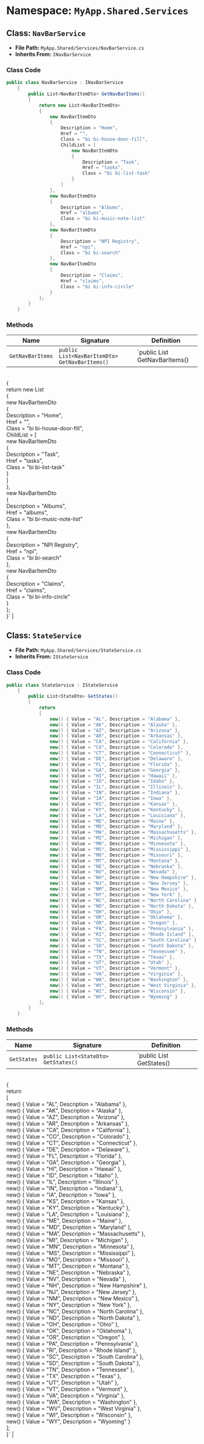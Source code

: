 # Namespace: `MyApp.Shared.Services`

## Class: `NavBarService`

- **File Path:** `MyApp.Shared/Services/NavBarService.cs`
- **Inherits From:** `INavBarService`

### Class Code

```csharp
public class NavBarService : INavBarService
    {
        public List<NavBarItemDto> GetNavBarItems()
        {
            return new List<NavBarItemDto>
            {
                new NavBarItemDto
                {
                    Description = "Home",
                    Href = "",
                    Class = "bi bi-house-door-fill",
                    ChildList = [
                        new NavBarItemDto
                        {
                            Description = "Task",
                            Href = "tasks",
                            Class = "bi bi-list-task"
                        }
                    ]
                },
                new NavBarItemDto
                {
                    Description = "Albums",
                    Href = "albums",
                    Class = "bi bi-music-note-list"
                },
                new NavBarItemDto
                {
                    Description = "NPI Registry",
                    Href = "npi",
                    Class = "bi bi-search"
                },
                new NavBarItemDto
                {
                    Description = "Claims",
                    Href = "claims",
                    Class = "bi bi-info-circle"
                }
            };
        }
    }
```

### Methods

| Name | Signature | Definition |
|------|-----------|-------------|
| `GetNavBarItems` | `public List<NavBarItemDto> GetNavBarItems()` | `public List<NavBarItemDto> GetNavBarItems()<br>        {<br>            return new List<NavBarItemDto><br>            {<br>                new NavBarItemDto<br>                {<br>                    Description = "Home",<br>                    Href = "",<br>                    Class = "bi bi-house-door-fill",<br>                    ChildList = [<br>                        new NavBarItemDto<br>                        {<br>                            Description = "Task",<br>                            Href = "tasks",<br>                            Class = "bi bi-list-task"<br>                        }<br>                    ]<br>                },<br>                new NavBarItemDto<br>                {<br>                    Description = "Albums",<br>                    Href = "albums",<br>                    Class = "bi bi-music-note-list"<br>                },<br>                new NavBarItemDto<br>                {<br>                    Description = "NPI Registry",<br>                    Href = "npi",<br>                    Class = "bi bi-search"<br>                },<br>                new NavBarItemDto<br>                {<br>                    Description = "Claims",<br>                    Href = "claims",<br>                    Class = "bi bi-info-circle"<br>                }<br>            };<br>        }` |

## Class: `StateService`

- **File Path:** `MyApp.Shared/Services/StateService.cs`
- **Inherits From:** `IStateService`

### Class Code

```csharp
public class StateService : IStateService
    {
        public List<StateDto> GetStates()
        {
            return
            [
                new() { Value = "AL", Description = "Alabama" },
                new() { Value = "AK", Description = "Alaska" },
                new() { Value = "AZ", Description = "Arizona" },
                new() { Value = "AR", Description = "Arkansas" },
                new() { Value = "CA", Description = "California" },
                new() { Value = "CO", Description = "Colorado" },
                new() { Value = "CT", Description = "Connecticut" },
                new() { Value = "DE", Description = "Delaware" },
                new() { Value = "FL", Description = "Florida" },
                new() { Value = "GA", Description = "Georgia" },
                new() { Value = "HI", Description = "Hawaii" },
                new() { Value = "ID", Description = "Idaho" },
                new() { Value = "IL", Description = "Illinois" },
                new() { Value = "IN", Description = "Indiana" },
                new() { Value = "IA", Description = "Iowa" },
                new() { Value = "KS", Description = "Kansas" },
                new() { Value = "KY", Description = "Kentucky" },
                new() { Value = "LA", Description = "Louisiana" },
                new() { Value = "ME", Description = "Maine" },
                new() { Value = "MD", Description = "Maryland" },
                new() { Value = "MA", Description = "Massachusetts" },
                new() { Value = "MI", Description = "Michigan" },
                new() { Value = "MN", Description = "Minnesota" },
                new() { Value = "MS", Description = "Mississippi" },
                new() { Value = "MO", Description = "Missouri" },
                new() { Value = "MT", Description = "Montana" },
                new() { Value = "NE", Description = "Nebraska" },
                new() { Value = "NV", Description = "Nevada" },
                new() { Value = "NH", Description = "New Hampshire" },
                new() { Value = "NJ", Description = "New Jersey" },
                new() { Value = "NM", Description = "New Mexico" },
                new() { Value = "NY", Description = "New York" },
                new() { Value = "NC", Description = "North Carolina" },
                new() { Value = "ND", Description = "North Dakota" },
                new() { Value = "OH", Description = "Ohio" },
                new() { Value = "OK", Description = "Oklahoma" },
                new() { Value = "OR", Description = "Oregon" },
                new() { Value = "PA", Description = "Pennsylvania" },
                new() { Value = "RI", Description = "Rhode Island" },
                new() { Value = "SC", Description = "South Carolina" },
                new() { Value = "SD", Description = "South Dakota" },
                new() { Value = "TN", Description = "Tennessee" },
                new() { Value = "TX", Description = "Texas" },
                new() { Value = "UT", Description = "Utah" },
                new() { Value = "VT", Description = "Vermont" },
                new() { Value = "VA", Description = "Virginia" },
                new() { Value = "WA", Description = "Washington" },
                new() { Value = "WV", Description = "West Virginia" },
                new() { Value = "WI", Description = "Wisconsin" },
                new() { Value = "WY", Description = "Wyoming" }
            ];
        }
    }
```

### Methods

| Name | Signature | Definition |
|------|-----------|-------------|
| `GetStates` | `public List<StateDto> GetStates()` | `public List<StateDto> GetStates()<br>        {<br>            return<br>            [<br>                new() { Value = "AL", Description = "Alabama" },<br>                new() { Value = "AK", Description = "Alaska" },<br>                new() { Value = "AZ", Description = "Arizona" },<br>                new() { Value = "AR", Description = "Arkansas" },<br>                new() { Value = "CA", Description = "California" },<br>                new() { Value = "CO", Description = "Colorado" },<br>                new() { Value = "CT", Description = "Connecticut" },<br>                new() { Value = "DE", Description = "Delaware" },<br>                new() { Value = "FL", Description = "Florida" },<br>                new() { Value = "GA", Description = "Georgia" },<br>                new() { Value = "HI", Description = "Hawaii" },<br>                new() { Value = "ID", Description = "Idaho" },<br>                new() { Value = "IL", Description = "Illinois" },<br>                new() { Value = "IN", Description = "Indiana" },<br>                new() { Value = "IA", Description = "Iowa" },<br>                new() { Value = "KS", Description = "Kansas" },<br>                new() { Value = "KY", Description = "Kentucky" },<br>                new() { Value = "LA", Description = "Louisiana" },<br>                new() { Value = "ME", Description = "Maine" },<br>                new() { Value = "MD", Description = "Maryland" },<br>                new() { Value = "MA", Description = "Massachusetts" },<br>                new() { Value = "MI", Description = "Michigan" },<br>                new() { Value = "MN", Description = "Minnesota" },<br>                new() { Value = "MS", Description = "Mississippi" },<br>                new() { Value = "MO", Description = "Missouri" },<br>                new() { Value = "MT", Description = "Montana" },<br>                new() { Value = "NE", Description = "Nebraska" },<br>                new() { Value = "NV", Description = "Nevada" },<br>                new() { Value = "NH", Description = "New Hampshire" },<br>                new() { Value = "NJ", Description = "New Jersey" },<br>                new() { Value = "NM", Description = "New Mexico" },<br>                new() { Value = "NY", Description = "New York" },<br>                new() { Value = "NC", Description = "North Carolina" },<br>                new() { Value = "ND", Description = "North Dakota" },<br>                new() { Value = "OH", Description = "Ohio" },<br>                new() { Value = "OK", Description = "Oklahoma" },<br>                new() { Value = "OR", Description = "Oregon" },<br>                new() { Value = "PA", Description = "Pennsylvania" },<br>                new() { Value = "RI", Description = "Rhode Island" },<br>                new() { Value = "SC", Description = "South Carolina" },<br>                new() { Value = "SD", Description = "South Dakota" },<br>                new() { Value = "TN", Description = "Tennessee" },<br>                new() { Value = "TX", Description = "Texas" },<br>                new() { Value = "UT", Description = "Utah" },<br>                new() { Value = "VT", Description = "Vermont" },<br>                new() { Value = "VA", Description = "Virginia" },<br>                new() { Value = "WA", Description = "Washington" },<br>                new() { Value = "WV", Description = "West Virginia" },<br>                new() { Value = "WI", Description = "Wisconsin" },<br>                new() { Value = "WY", Description = "Wyoming" }<br>            ];<br>        }` |

